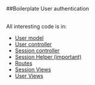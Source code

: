 ##Boilerplate User authentication

<br>
All interesting code is in:

* [User model](app/models/user.rb)
* [User controller](app/controllers/users_controller.rb)
* [Session controller](app/controllers/sessions_controller.rb)
* [Session Helper (important)](app/helpers/sessions_helper.rb)
* [Routes](config/routes.rb)
* [Session Views](app/views/sessions)
* [User Views](app/views/users)
